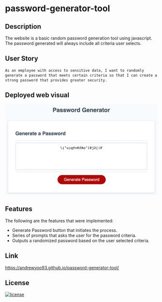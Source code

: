 # password-generator-tool
## Description
The website is a basic random password generation tool using javascript.
The password generated will always include all criteria user selects.

## User Story
```
As an employee with access to sensitive data, I want to randomly generate a password that meets certain criteria so that I can create a strong password that provides greater security.
```

## Deployed web visual

![Password Gen Screenshot](assets/images/Password-Gen-Screenshot.png)

## Features
The following are the features that were implemented:
* Generate Password button that initiates the process.
* Series of prompts that asks the user for the password criteria.
* Outputs a randomized password based on the user selected criteria.

## Link
https://andrewyoo93.github.io/password-generator-tool/

## License
[![license](https://img.shields.io/badge/license-MIT-blue)](./LICENSE)
